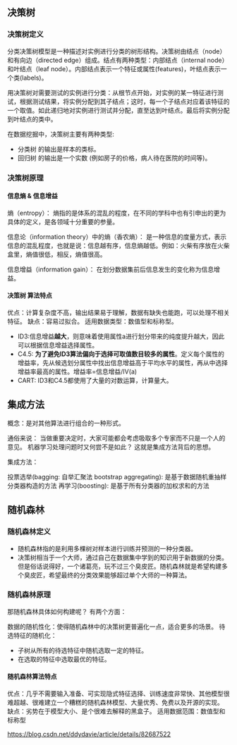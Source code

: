 ## 决策树

### 决策树定义
分类决策树模型是一种描述对实例进行分类的树形结构。决策树由结点（node）和有向边（directed edge）组成。结点有两种类型：内部结点（internal node）和叶结点（leaf node）。内部结点表示一个特征或属性(features)，叶结点表示一个类(labels)。

用决策树对需要测试的实例进行分类：从根节点开始，对实例的某一特征进行测试，根据测试结果，将实例分配到其子结点；这时，每一个子结点对应着该特征的一个取值。如此递归地对实例进行测试并分配，直至达到叶结点。最后将实例分配到叶结点的类中。

在数据挖掘中，决策树主要有两种类型:

* 分类树 的输出是样本的类标。
* 回归树 的输出是一个实数 (例如房子的价格，病人待在医院的时间等)。
### 决策树原理

#### 信息熵 & 信息增益
熵（entropy）： 熵指的是体系的混乱的程度，在不同的学科中也有引申出的更为具体的定义，是各领域十分重要的参量。

信息论（information theory）中的熵（香农熵）： 是一种信息的度量方式，表示信息的混乱程度，也就是说：信息越有序，信息熵越低。例如：火柴有序放在火柴盒里，熵值很低，相反，熵值很高。

信息增益（information gain）： 在划分数据集前后信息发生的变化称为信息增益。
#### 决策树 算法特点
优点：计算复杂度不高，输出结果易于理解，数据有缺失也能跑，可以处理不相关特征。
缺点：容易过拟合。
适用数据类型：数值型和标称型。



* ID3:信息增益**越大**，则意味着使用属性a进行划分带来的纯度提升越大，因此可以根据信息增益选择属性。
* C4.5: **为了避免ID3算法偏向于选择可取值数目较多的属性**。定义每个属性的增益率，先从候选划分属性中找出信息增益高于平均水平的属性，再从中选择增益率最高的属性。增益率=信息增益/IV(a)
* CART: ID3和C4.5都使用了大量的对数运算，计算量大。



## 集成方法
概念：是对其他算法进行组合的一种形式。

通俗来说： 当做重要决定时，大家可能都会考虑吸取多个专家而不只是一个人的意见。 机器学习处理问题时又何尝不是如此？ 这就是集成方法背后的思想。

集成方法：

投票选举(bagging: 自举汇聚法 bootstrap aggregating): 是基于数据随机重抽样分类器构造的方法
再学习(boosting): 是基于所有分类器的加权求和的方法

## 随机森林

### 随机森林定义
* 随机森林指的是利用多棵树对样本进行训练并预测的一种分类器。
* 决策树相当于一个大师，通过自己在数据集中学到的知识用于新数据的分类。但是俗话说得好，一个诸葛亮，玩不过三个臭皮匠。随机森林就是希望构建多个臭皮匠，希望最终的分类效果能够超过单个大师的一种算法。
### 随机森林原理
那随机森林具体如何构建呢？
有两个方面：

数据的随机性化：使得随机森林中的决策树更普遍化一点，适合更多的场景。
待选特征的随机化：
* 子树从所有的待选特征中随机选取一定的特征。
* 在选取的特征中选取最优的特征。
#### 随机森林算法特点
优点：几乎不需要输入准备、可实现隐式特征选择、训练速度非常快、其他模型很难超越、很难建立一个糟糕的随机森林模型、大量优秀、免费以及开源的实现。
缺点：劣势在于模型大小、是个很难去解释的黑盒子。
适用数据范围：数值型和标称型



<https://blog.csdn.net/ddydavie/article/details/82687522>

